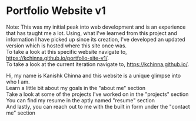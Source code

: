 # Portfolio Website v1

Note: This was my initial peak into web development and is an experience that has taught me a lot.
Using, what I've learned from this project and information I have picked up since its creation, I've developed an updated version which is hosted where this site once was. <br>
To take a look at this specific website navigate to, https://kchinna.github.io/portfolio-site-v1/. <br>
To take a look at the current iteration navigate to, https://kchinna.github.io/.

Hi, my name is Kanishk Chinna and this website is a unique glimpse into who I am. <br>
Learn a little bit about my goals in the "about me" section <br>
Take a look at some of the projects I've worked on in the "projects" section <br>
You can find my resume in the aptly named "resume" section <br>
And lastly, you can reach out to me with the built in form under the "contact me" section <br>
